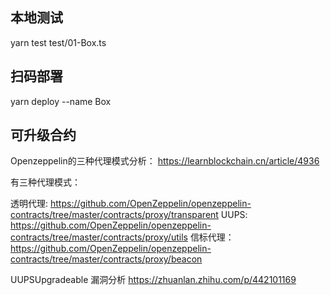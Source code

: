 

## 本地测试
yarn test test/01-Box.ts

## 扫码部署
yarn deploy --name Box

## 可升级合约
Openzeppelin的三种代理模式分析：
https://learnblockchain.cn/article/4936

有三种代理模式：

透明代理: https://github.com/OpenZeppelin/openzeppelin-contracts/tree/master/contracts/proxy/transparent
UUPS: https://github.com/OpenZeppelin/openzeppelin-contracts/tree/master/contracts/proxy/utils
信标代理：https://github.com/OpenZeppelin/openzeppelin-contracts/tree/master/contracts/proxy/beacon


UUPSUpgradeable 漏洞分析
https://zhuanlan.zhihu.com/p/442101169
